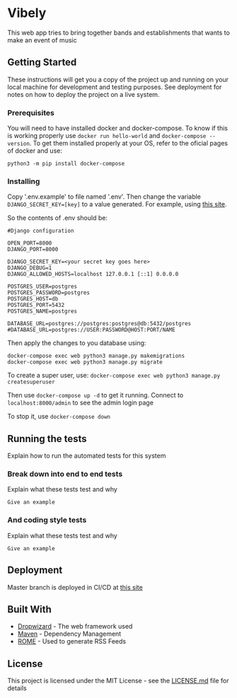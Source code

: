 # Vibely

This web app tries to bring together bands and establishments that wants to make an event of music

## Getting Started

These instructions will get you a copy of the project up and running on your local machine for development and testing purposes. See deployment for notes on how to deploy the project on a live system.

### Prerequisites

You will need to have installed docker and docker-compose. To know if this is working properly use
`docker run hello-world` and `docker-compose --version`. To get them installed properly at your OS, 
  refer to the oficial pages of docker and use:
  ```
  python3 -m pip install docker-compose
  ```

### Installing

Copy '.env.example' to file named '.env'. Then change the variable `DJANGO_SECRET_KEY=[key]`
to a value generated. For example, using [this site](https://miniwebtool.com/django-secret-key-generator/).

So the contents of .env should be:
```
#Django configuration 

OPEN_PORT=8000
DJANGO_PORT=8000

DJANGO_SECRET_KEY=<your secret key goes here>
DJANGO_DEBUG=1
DJANGO_ALLOWED_HOSTS=localhost 127.0.0.1 [::1] 0.0.0.0

POSTGRES_USER=postgres
POSTGRES_PASSWORD=postgres
POSTGRES_HOST=db
POSTGRES_PORT=5432
POSTGRES_NAME=postgres

DATABASE_URL=postgres://postgres:postgres@db:5432/postgres
#DATABASE_URL=postgres://USER:PASSWORD@HOST:PORT/NAME
```

Then apply the changes to you database using:
```
docker-compose exec web python3 manage.py makemigrations
docker-compose exec web python3 manage.py migrate
```

To create a super user, use:
`docker-compose exec web python3 manage.py createsuperuser`

Then use `docker-compose up -d` to get it running. Connect to `localhost:8000/admin`
to see the admin login page

To stop it, use `docker-compose down`

## Running the tests

Explain how to run the automated tests for this system

### Break down into end to end tests

Explain what these tests test and why

```
Give an example
```

### And coding style tests

Explain what these tests test and why

```
Give an example
```

## Deployment

Master branch is deployed in CI/CD at [this site](https://vibely-udl.herokuapp.com/admin/)

## Built With

* [Dropwizard](http://www.dropwizard.io/1.0.2/docs/) - The web framework used
* [Maven](https://maven.apache.org/) - Dependency Management
* [ROME](https://rometools.github.io/rome/) - Used to generate RSS Feeds

## License

This project is licensed under the MIT License - see the [LICENSE.md](LICENSE.md) file for details

